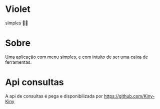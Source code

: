 # Violet
simples 🙆‍♀️
# Sobre
Uma aplicação com menu simples, e com intuito de ser uma caixa de ferramentas.
# Api consultas
A api de consultas é pega e disponibilizada por https://github.com/Kiny-Kiny
